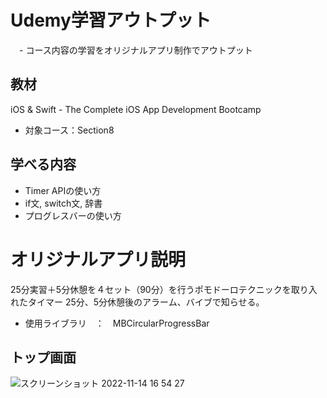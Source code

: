 # Udemy学習アウトプット
　- コース内容の学習をオリジナルアプリ制作でアウトプット

## 教材
iOS & Swift - The Complete iOS App Development Bootcamp
- 対象コース：Section8

## 学べる内容
- Timer APIの使い方
- if文, switch文, 辞書
- プログレスバーの使い方

# オリジナルアプリ説明
25分実習＋5分休憩を４セット（90分）を行うポモドーロテクニックを取り入れたタイマー
25分、5分休憩後のアラーム、バイブで知らせる。
- 使用ライブラリ　：　MBCircularProgressBar

## トップ画面
![スクリーンショット 2022-11-14 16 54 27](https://user-images.githubusercontent.com/35165532/201614326-9f739c9c-594a-44ef-83d7-ab52a72532d3.png)
